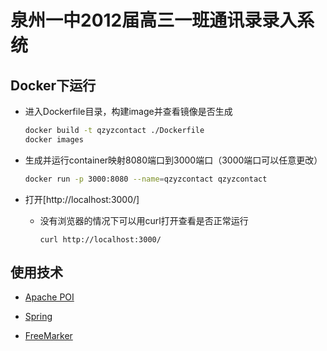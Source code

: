 # 泉州一中2012届高三一班通讯录录入系统

## Docker下运行

+ 进入Dockerfile目录，构建image并查看镜像是否生成

    ```bash
    docker build -t qzyzcontact ./Dockerfile
    docker images
    ```

+ 生成并运行container映射8080端口到3000端口（3000端口可以任意更改）

    ```bash
    docker run -p 3000:8080 --name=qzyzcontact qzyzcontact
    ```

+ 打开[http://localhost:3000/]

    - 没有浏览器的情况下可以用curl打开查看是否正常运行
  
        ```shell script
        curl http://localhost:3000/
        ```


## 使用技术

+ [Apache POI](https://poi.apache.org/)

+ [Spring](https://spring.io/)

+ [FreeMarker](https://freemarker.apache.org/)

